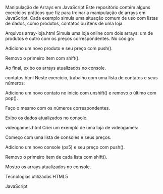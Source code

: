 Manipulação de Arrays em JavaScript
Este repositório contém alguns exercícios práticos que fiz para treinar a manipulação de arrays em JavaScript. Cada exemplo simula uma situação comum de uso com listas de dados, como produtos, contatos ou itens de uma loja.

Arquivos
array-loja.html
Simula uma loja online com dois arrays: um de produtos e outro com os preços correspondentes. No código:

Adiciono um novo produto e seu preço com push().

Removo o primeiro item com shift().

Ao final, exibo os arrays atualizados no console.

contatos.html
Neste exercício, trabalho com uma lista de contatos e seus números:

Adiciono um novo contato no início com unshift() e removo o último com pop().

Faço o mesmo com os números correspondentes.

Exibo os dados atualizados no console.

videogames.html
Criei um exemplo de uma loja de videogames:

Começo com uma lista de consoles e seus preços.

Adiciono um novo console (ps5) e seu preço com push().

Removo o primeiro item de cada lista com shift().

Mostro os arrays atualizados no console.

Tecnologias utilizadas
HTML5

JavaScript
